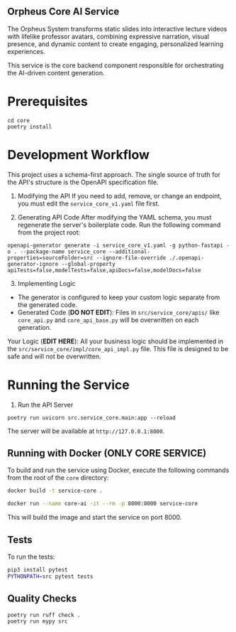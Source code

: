 ## Orpheus Core AI Service
The Orpheus System transforms static slides into interactive lecture videos with lifelike professor avatars, combining expressive narration, visual presence, and dynamic content to create engaging, personalized learning experiences.

This service is the core backend component responsible for orchestrating the AI-driven content generation.

# Prerequisites

``` 
cd core
poetry install
```

# Development Workflow
This project uses a schema-first approach. The single source of truth for the API's structure is the OpenAPI specification file.

1. Modifying the API
If you need to add, remove, or change an endpoint, you must edit the `service_core_v1.yaml` file first.

2. Generating API Code
After modifying the YAML schema, you must regenerate the server's boilerplate code. Run the following command from the project root:
```
openapi-generator generate -i service_core_v1.yaml -g python-fastapi -o . --package-name service_core --additional-properties=sourceFolder=src --ignore-file-override ./.openapi-generator-ignore --global-property apiTests=false,modelTests=false,apiDocs=false,modelDocs=false
```

3. Implementing Logic
- The generator is configured to keep your custom logic separate from the generated code.
- Generated Code (**DO NOT EDIT**): Files in `src/service_core/apis/` like `core_api.py` and `core_api_base.py` will be overwritten on each generation.

Your Logic (**EDIT HERE**): All your business logic should be implemented in the `src/service_core/impl/core_api_impl.py` file. This file is designed to be safe and will not be overwritten.

# Running the Service
1. Run the API Server

```
poetry run uvicorn src.service_core.main:app --reload
```

The server will be available at `http://127.0.0.1:8000`.

## Running with Docker (**ONLY CORE SERVICE**)

To build and run the service using Docker, execute the following commands from the root of the `core` directory:

```sh
docker build -t service-core .

docker run --name core-ai -it --rm -p 8000:8000 service-core
```

This will build the image and start the service on port 8000.

## Tests

To run the tests:

```bash
pip3 install pytest
PYTHONPATH=src pytest tests
```

## Quality Checks

```bash
poetry run ruff check .
poetry run mypy src
```
